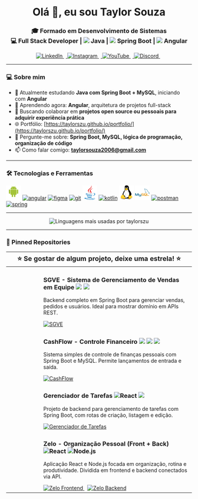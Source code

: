 <h1 align="center">Olá 👋, eu sou Taylor Souza</h1>
<h3 align="center">
🎓 Formado em Desenvolvimento de Sistemas <br/>
💻 Full Stack Developer | <img src="https://cdn.jsdelivr.net/gh/devicons/devicon/icons/java/java-original.svg" width="20"/> Java | <img src="https://cdn.jsdelivr.net/gh/devicons/devicon/icons/spring/spring-original.svg" width="20"/> Spring Boot | <img src="https://angular.io/assets/images/logos/angular/angular.svg" width="20"/> Angular
</h3>
<p align="center">
  <a href="https://www.linkedin.com/in/taylor-souza-8a4353251/" target="blank">
    <img src="https://raw.githubusercontent.com/rahuldkjain/github-profile-readme-generator/master/src/images/icons/Social/linked-in-alt.svg" alt="LinkedIn" height="30" width="60" />
    <img width="5" />
  </a>
  <a href="https://www.instagram.com/taylor_szu/" target="blank">
    <img src="https://raw.githubusercontent.com/rahuldkjain/github-profile-readme-generator/master/src/images/icons/Social/instagram.svg" alt="Instagram" height="30" width="40" />
    <img width="5" />
  </a>
  <a href="https://www.youtube.com/@taylor_sz" target="blank">
    <img src="https://raw.githubusercontent.com/rahuldkjain/github-profile-readme-generator/master/src/images/icons/Social/youtube.svg" alt="YouTube" height="30" width="40" />
    <img width="5" />
  </a>
  <a href="https://discord.gg/XDBqwkx2GU" target="blank">
    <img src="https://raw.githubusercontent.com/rahuldkjain/github-profile-readme-generator/master/src/images/icons/Social/discord.svg" alt="Discord" height="30" width="40" />
    <img width="5" />
  </a>
</p>

---

### 💻 Sobre mim

- 🚀 Atualmente estudando **Java com Spring Boot + MySQL**, iniciando com **Angular**
- 🌱 Aprendendo agora: **Angular**, arquitetura de projetos full-stack
- 🤝 Buscando colaborar em **projetos open source ou pessoais para adquirir experiência prática**
- 🌐 Portfólio: [https://taylorszu.github.io/portfolio/](https://taylorszu.github.io/portfolio/)
- 💬 Pergunte-me sobre: **Spring Boot, MySQL, lógica de programação, organização de código**
- 📫 Como falar comigo: **taylorsouza2006@gmail.com**

---

### 🛠️ Tecnologias e Ferramentas

<p>
  <a href="https://developer.android.com" target="_blank"><img src="https://raw.githubusercontent.com/devicons/devicon/master/icons/android/android-original-wordmark.svg" alt="android" width="40" height="40"/></a>
  <a href="https://angular.io" target="_blank"><img src="https://angular.io/assets/images/logos/angular/angular.svg" alt="angular" width="40" height="40"/></a>
  <a href="https://www.figma.com/" target="_blank"><img src="https://www.vectorlogo.zone/logos/figma/figma-icon.svg" alt="figma" width="40" height="40"/></a>
  <a href="https://git-scm.com/" target="_blank"><img src="https://www.vectorlogo.zone/logos/git-scm/git-scm-icon.svg" alt="git" width="40" height="40"/></a>
  <a href="https://www.java.com" target="_blank"><img src="https://raw.githubusercontent.com/devicons/devicon/master/icons/java/java-original.svg" alt="java" width="40" height="40"/></a>
  <a href="https://kotlinlang.org" target="_blank"><img src="https://www.vectorlogo.zone/logos/kotlinlang/kotlinlang-icon.svg" alt="kotlin" width="40" height="40"/></a>
  <a href="https://www.linux.org/" target="_blank"><img src="https://raw.githubusercontent.com/devicons/devicon/master/icons/linux/linux-original.svg" alt="linux" width="40" height="40"/></a>
  <a href="https://www.mysql.com/" target="_blank"><img src="https://raw.githubusercontent.com/devicons/devicon/master/icons/mysql/mysql-original-wordmark.svg" alt="mysql" width="40" height="40"/></a>
  <a href="https://postman.com" target="_blank"><img src="https://www.vectorlogo.zone/logos/getpostman/getpostman-icon.svg" alt="postman" width="40" height="40"/></a>
  <a href="https://spring.io/" target="_blank"><img src="https://www.vectorlogo.zone/logos/springio/springio-icon.svg" alt="spring" width="40" height="40"/></a>
</p>

---

<p align="center">
  <img width="400" src="https://github-readme-stats.vercel.app/api/top-langs?username=taylorszu&show_icons=true&locale=pt-br&layout=compact" alt="Linguagens mais usadas por taylorszu" />
</p>

---

### 📌 Pinned Repositories

<table>
<thead>
<tr>
<th colspan="2" style="text-align: center; font-size: 18px;">
⭐ Se gostar de algum projeto, deixe uma estrela! ⭐
</th>
</tr>
</thead>
<tbody>
<tr>
<td align="center" valign="top" width="80">
</td>
<td valign="top">
<h3>
SGVE - Sistema de Gerenciamento de Vendas em Equipe
<img src="https://cdn.jsdelivr.net/gh/devicons/devicon/icons/java/java-original.svg" width="20"/>
<img src="https://cdn.jsdelivr.net/gh/devicons/devicon/icons/spring/spring-original.svg" width="20"/>
</h3>
<p>Backend completo em Spring Boot para gerenciar vendas, pedidos e usuários. Ideal para mostrar domínio em APIs REST.</p>
<a href="https://github.com/TaylorSzu/SGVE">
<img src="https://img.shields.io/badge/Ver%20Reposit%C3%B3rio-0D1117?style=for-the-badge&logo=github" alt="SGVE"/>
</a>
</td>
</tr>
<tr>
<td align="center" valign="top">
</td>
<td valign="top">
<h3>
CashFlow - Controle Financeiro
<img src="https://cdn.jsdelivr.net/gh/devicons/devicon/icons/java/java-original.svg" width="20"/>
<img src="https://cdn.jsdelivr.net/gh/devicons/devicon/icons/spring/spring-original.svg" width="20"/>
<img src="https://cdn.jsdelivr.net/gh/devicons/devicon/icons/mysql/mysql-original-wordmark.svg" width="20"/>
</h3>
<p>Sistema simples de controle de finanças pessoais com Spring Boot e MySQL. Permite lançamentos de entrada e saída.</p>
<a href="https://github.com/TaylorSzu/CashFlow">
<img src="https://img.shields.io/badge/Ver%20Reposit%C3%B3rio-0D1117?style=for-the-badge&logo=github" alt="CashFlow"/>
</a>
</td>
</tr>
<tr>
<td align="center" valign="top">
</td>
<td valign="top">
<h3>
Gerenciador de Tarefas
<img src="https://cdn.jsdelivr.net/gh/devicons/devicon/icons/react/react-original.svg" width="20" alt="React" />  
<img src="https://cdn.jsdelivr.net/gh/devicons/devicon/icons/spring/spring-original.svg" width="20"/>
</h3>
<p>Projeto de backend para gerenciamento de tarefas com Spring Boot, com rotas de criação, listagem e edição.</p>
<a href="https://github.com/TaylorSzu/Gerenciador-de-Tarefas">
<img src="https://img.shields.io/badge/Ver%20Reposit%C3%B3rio-0D1117?style=for-the-badge&logo=github" alt="Gerenciador de Tarefas"/>
</a>
</td>
</tr>
<tr>
<td align="center" valign="top">
</td>
<td valign="top">
<h3>
Zelo - Organização Pessoal (Front + Back)  
<img src="https://cdn.jsdelivr.net/gh/devicons/devicon/icons/react/react-original.svg" width="20" alt="React" />  
<img src="https://cdn.jsdelivr.net/gh/devicons/devicon/icons/nodejs/nodejs-original.svg" width="20" alt="Node.js" />
</h3>
<p>Aplicação React e Node.js focada em organização, rotina e produtividade. Dividida em frontend e backend conectados via API.</p>
<a href="https://github.com/TaylorSzu/zelo-front-web">
  <img src="https://img.shields.io/badge/Frontend%20Repo-0D1117?style=for-the-badge&logo=react" alt="Zelo Frontend"/>
</a>
<a href="https://github.com/TaylorSzu/zelo-back-end" style="margin-left: 8px;">
  <img src="https://img.shields.io/badge/Backend%20Repo-0D1117?style=for-the-badge&logo=node.js" alt="Zelo Backend"/>
</a>
</td>
</tr>
</tbody>
</table>
